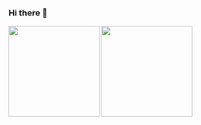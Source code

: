 ### Hi there 👋

<img align="left" height="180px" src="https://github-readme-stats.vercel.app/api?username=jinyaozhu&count_private=true&show_icons=true" />
<img align="left" height="180px" src="https://github-readme-stats.vercel.app/api/top-langs/?username=jinyaozhu&count_private=true&show_icons=true&layout=compact" />

<!--
**JinyaoZhu/JinyaoZhu** is a ✨ _special_ ✨ repository because its `README.md` (this file) appears on your GitHub profile.

Here are some ideas to get you started:

- 🔭 I’m currently working on ...
- 🌱 I’m currently learning ...
- 👯 I’m looking to collaborate on ...
- 🤔 I’m looking for help with ...
- 💬 Ask me about ...
- 📫 How to reach me: ...
- 😄 Pronouns: ...
- ⚡ Fun fact: ...
-->
